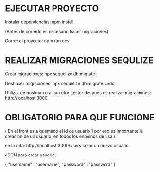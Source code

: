 # EJECUTAR PROYECTO

Instalar dependencias: npm install

(Antes de correrlo es necesario hacer migraciones)

Correr el proyecto: npm run dev


# REALIZAR MIGRACIONES SEQULIZE

Crear migraciones: npx sequelize db:migrate

Deshacer migraciones: npx sequelize db:migrate:undo

Utilizar en postman o algun otro gestor despues de realizar migraciones: http://localhost:3000

# OBLIGATORIO PARA QUE FUNCIONE

( En el front esta quemado el id de usuario 1 por eso es importante la creacion de un usuario, en todos los enpoinds de usa )

en la ruta: http://localhost:3000/users crear un nuevo usuario

JSON para crear usuario:

{
  "username" : "username",
  "password" : "password"
}
